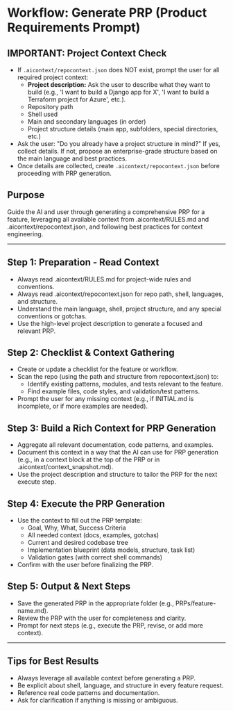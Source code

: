 # Workflow: Generate PRP (Product Requirements Prompt)

## IMPORTANT: Project Context Check
- If `.aicontext/repocontext.json` does NOT exist, prompt the user for all required project context:
  - **Project description:** Ask the user to describe what they want to build (e.g., 'I want to build a Django app for X', 'I want to build a Terraform project for Azure', etc.).
  - Repository path
  - Shell used
  - Main and secondary languages (in order)
  - Project structure details (main app, subfolders, special directories, etc.)
- Ask the user: "Do you already have a project structure in mind?" If yes, collect details. If not, propose an enterprise-grade structure based on the main language and best practices.
- Once details are collected, create `.aicontext/repocontext.json` before proceeding with PRP generation.

## Purpose
Guide the AI and user through generating a comprehensive PRP for a feature, leveraging all available context from .aicontext/RULES.md and .aicontext/repocontext.json, and following best practices for context engineering.

---

## Step 1: Preparation - Read Context
- Always read .aicontext/RULES.md for project-wide rules and conventions.
- Always read .aicontext/repocontext.json for repo path, shell, languages, and structure.
- Understand the main language, shell, project structure, and any special conventions or gotchas.
- Use the high-level project description to generate a focused and relevant PRP.

## Step 2: Checklist & Context Gathering
- Create or update a checklist for the feature or workflow.
- Scan the repo (using the path and structure from repocontext.json) to:
  - Identify existing patterns, modules, and tests relevant to the feature.
  - Find example files, code styles, and validation/test patterns.
- Prompt the user for any missing context (e.g., if INITIAL.md is incomplete, or if more examples are needed).

## Step 3: Build a Rich Context for PRP Generation
- Aggregate all relevant documentation, code patterns, and examples.
- Document this context in a way that the AI can use for PRP generation (e.g., in a context block at the top of the PRP or in .aicontext/context_snapshot.md).
- Use the project description and structure to tailor the PRP for the next execute step.

## Step 4: Execute the PRP Generation
- Use the context to fill out the PRP template:
  - Goal, Why, What, Success Criteria
  - All needed context (docs, examples, gotchas)
  - Current and desired codebase tree
  - Implementation blueprint (data models, structure, task list)
  - Validation gates (with correct shell commands)
- Confirm with the user before finalizing the PRP.

## Step 5: Output & Next Steps
- Save the generated PRP in the appropriate folder (e.g., PRPs/feature-name.md).
- Review the PRP with the user for completeness and clarity.
- Prompt for next steps (e.g., execute the PRP, revise, or add more context).

---

## Tips for Best Results
- Always leverage all available context before generating a PRP.
- Be explicit about shell, language, and structure in every feature request.
- Reference real code patterns and documentation.
- Ask for clarification if anything is missing or ambiguous.


